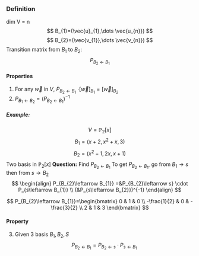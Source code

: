 ### Definition
dim V = n
$$
B_{1}=(\vec{u}_{1},\dots \vec{u_{n}})
$$
$$
B_{2}=(\vec{v_{1}},\dots \vec{v_{n}})
$$
Transition matrix from $B_{1}$ to $B_{2}$:
$$
P_{B_{2}\leftarrow B_{1}} 
$$
#### Properties
1) For any $\vec{w}$ in $V$, $P_{B_{2}\leftarrow B_{1}}$ $\cdot [\vec{w}]_{B_{1}}=[\vec{w}]_{B_{2}}$
2) $P_{B_{1}\leftarrow B_{2}} = (P_{B_{2}\leftarrow B_{1}})^{-1}$

##### Example:
$$
V=\mathbb{P}_{2}[x]
$$
$$
B_{1}=(x+2,x^2+x,3)
$$
$$
B_{2}=(x^2-1,2x,x+1)
$$
Two basis in $\mathbb{P}_{2}[x]$
**Question:** Find $P_{B_{2}\leftarrow B_{1}}$
To get $P_{B_{2}\leftarrow B_{1}}$, go from $B_{1}\to s$ then from $s \to B_{2}$ 
$$
\begin{align}
P_{B_{2}\leftarrow B_{1}} =&P_{B_{2}\leftarrow s} \cdot P_{s\leftarrow B_{1}}   \\
(&P_{s\leftarrow B_{2}})^{-1}
\end{align}
$$

$$
P_{B_{2}\leftarrow B_{1}}=\begin{bmatrix}
0 & 1 & 0 \\
-\frac{1}{2} & 0 & -\frac{3}{2} \\
2 & 1 & 3
\end{bmatrix}
$$
#### Property
3) Given 3 basis $B_{1}, B_{2}, S$
$$
P_{B_{2}\leftarrow B_{1}} = P_{B_{2}\leftarrow s} \cdot P_{s\leftarrow B_{1}}
$$
